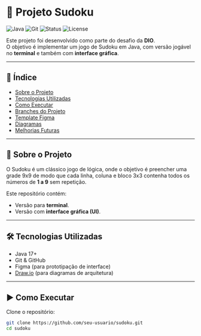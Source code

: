# 🧩 Projeto Sudoku  

![Java](https://img.shields.io/badge/Java-17-red)
![Git](https://img.shields.io/badge/Git-%23F05032.svg?logo=git&logoColor=white)
![Status](https://img.shields.io/badge/Status-Em%20Desenvolvimento-yellow)
![License](https://img.shields.io/badge/License-MIT-green)

Este projeto foi desenvolvido como parte do desafio da **DIO**.  
O objetivo é implementar um jogo de Sudoku em Java, com versão jogável no **terminal** e também com **interface gráfica**.  

---

## 📌 Índice
- [Sobre o Projeto](#-sobre-o-projeto)  
- [Tecnologias Utilizadas](#-tecnologias-utilizadas)  
- [Como Executar](#-como-executar)  
- [Branches do Projeto](#-branches-do-projeto)  
- [Template Figma](#-template-figma)  
- [Diagramas](#-diagramas)  
- [Melhorias Futuras](#-melhorias-futuras)  

---

## 📖 Sobre o Projeto  
O Sudoku é um clássico jogo de lógica, onde o objetivo é preencher uma grade 9x9 de modo que cada linha, coluna e bloco 3x3 contenha todos os números de **1 a 9** sem repetição.  

Este repositório contém:  
- Versão para **terminal**.  
- Versão com **interface gráfica (UI)**.  

---

## 🛠 Tecnologias Utilizadas
- Java 17+  
- Git & GitHub  
- Figma (para prototipação de interface)  
- [Draw.io](https://app.diagrams.net) (para diagramas de arquitetura)  

---

## ▶️ Como Executar  

Clone o repositório:  
```bash
git clone https://github.com/seu-usuario/sudoku.git
cd sudoku
